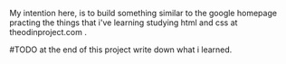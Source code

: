 My intention here, is to build something similar to the google homepage practing the things that i've learning studying html and css at theodinproject.com .

#TODO at the end of this project write down what i learned.